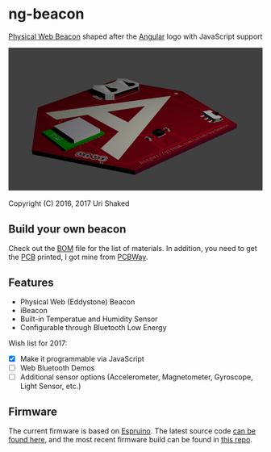 # ng-beacon

[Physical Web Beacon](https://medium.com/@urish/exploring-the-physical-web-without-buying-beacons-efae51e36c2e) shaped after the [Angular](https://angular.io) logo with JavaScript support

![ng-beacon bottom view](assets/bottom.png)

Copyright (C) 2016, 2017 Uri Shaked

## Build your own beacon
Check out the [BOM](BOM.md) file for the list of materials. In addition, you need to get the [PCB](hardware/) printed, I got mine from [PCBWay](http://www.pcbway.com).

## Features

- Physical Web (Eddystone) Beacon
- iBeacon
- Built-in Temperatue and Humidity Sensor
- Configurable through Bluetooth Low Energy

Wish list for 2017:

- [x] Make it programmable via JavaScript
- [ ] Web Bluetooth Demos
- [ ] Additional sensor options (Accelerometer, Magnetometer, Gyroscope, Light Sensor, etc.)

## Firmware

The current firmware is based on [Espruino](espruino.com). The latest source code [can be found here](https://github.com/urish/Espruino/tree/ng-beacon), and the most recent firmware build can be found in [this repo](https://github.com/urish/ng-beacon-firmware).
